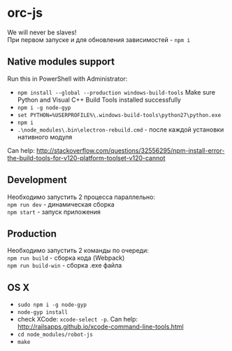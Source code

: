 # orc-js
We will never be slaves!  
При первом запуске и для обновления зависимостей - `npm i`

## Native modules support
Run this in PowerShell with Administrator:
 - `npm install --global --production windows-build-tools`
 Make sure Python and Visual C++ Build Tools installed successfully
 - `npm i -g node-gyp`
 - `set PYTHON=%USERPROFILE%\.windows-build-tools\python27\python.exe`
 - `npm i`
 - `.\node_modules\.bin\electron-rebuild.cmd` - после каждой установки нативного модуля

Can help: http://stackoverflow.com/questions/32556295/npm-install-error-the-build-tools-for-v120-platform-toolset-v120-cannot

## Development
Необходимо запустить 2 процесса параллельно:  
`npm run dev` - динамическая сборка  
`npm start` - запуск приложения  

## Production
Необходимо запустить 2 команды по очереди:  
`npm run build` - сборка кода (Webpack)  
`npm run build-win` - сборка .exe файла  

## OS X
 - `sudo npm i -g node-gyp`
 - `node-gyp install`
 - check XCode: `xcode-select -p`. Can help: http://railsapps.github.io/xcode-command-line-tools.html
 - `cd node_modules/robot-js`
 - `make`
 